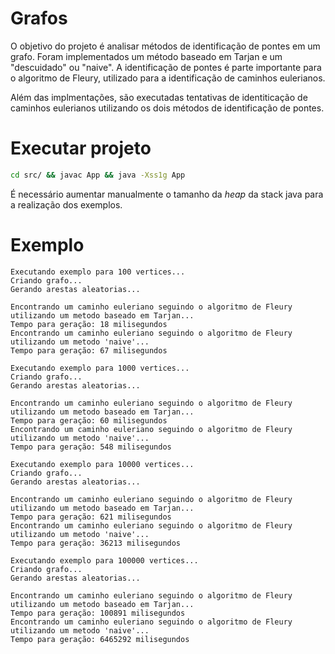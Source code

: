 # Grafos

O objetivo do projeto é analisar métodos de identificação de pontes em um grafo. Foram implementados um método baseado em Tarjan e um "descuidado" ou "naive". A identificação de pontes é parte importante para o algoritmo de Fleury, utilizado para a identificação de caminhos eulerianos.

Além das implmentações, são executadas tentativas de identiticação de caminhos eulerianos utilizando os dois métodos de identificação de pontes.

# Executar projeto

```bash
cd src/ && javac App && java -Xss1g App
```

É necessário aumentar manualmente o tamanho da _heap_ da stack java para a realização dos exemplos.

# Exemplo

```
Executando exemplo para 100 vertices...
Criando grafo...
Gerando arestas aleatorias...

Encontrando um caminho euleriano seguindo o algoritmo de Fleury utilizando um metodo baseado em Tarjan...
Tempo para geração: 18 milisegundos
Encontrando um caminho euleriano seguindo o algoritmo de Fleury utilizando um metodo 'naive'...
Tempo para geração: 67 milisegundos

Executando exemplo para 1000 vertices...
Criando grafo...
Gerando arestas aleatorias...

Encontrando um caminho euleriano seguindo o algoritmo de Fleury utilizando um metodo baseado em Tarjan...
Tempo para geração: 60 milisegundos
Encontrando um caminho euleriano seguindo o algoritmo de Fleury utilizando um metodo 'naive'...
Tempo para geração: 548 milisegundos

Executando exemplo para 10000 vertices...
Criando grafo...
Gerando arestas aleatorias...

Encontrando um caminho euleriano seguindo o algoritmo de Fleury utilizando um metodo baseado em Tarjan...
Tempo para geração: 621 milisegundos
Encontrando um caminho euleriano seguindo o algoritmo de Fleury utilizando um metodo 'naive'...
Tempo para geração: 36213 milisegundos

Executando exemplo para 100000 vertices...
Criando grafo...
Gerando arestas aleatorias...

Encontrando um caminho euleriano seguindo o algoritmo de Fleury utilizando um metodo baseado em Tarjan...
Tempo para geração: 100891 milisegundos
Encontrando um caminho euleriano seguindo o algoritmo de Fleury utilizando um metodo 'naive'...
Tempo para geração: 6465292 milisegundos
```
